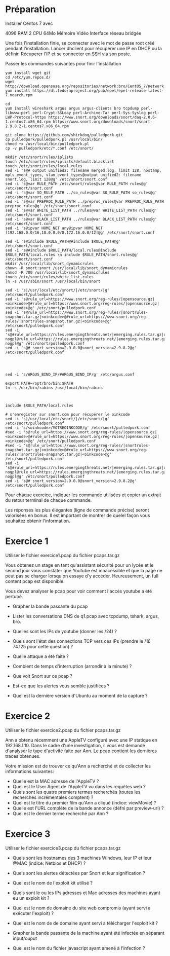 # Préparation

Installer Centos 7 avec

4096 RAM
2 CPU
64Mo Mémoire Vidéo
Interface réseau bridgée

Une fois l'installation finie, se connecter avec le mot de passe root créé pendant l'installation. Lancer dhclient pour récuperer une IP en DHCP ou la définir. Récuperer l'IP et se connecter en SSH via son poste.

Passer les commandes suivantes pour finir l'installation

```
yum install wget git
cd /etc/yum.repos.d/
wget http://download.opensuse.org/repositories/network:bro/CentOS_7/network:bro.repo
yum install https://dl.fedoraproject.org/pub/epel/epel-release-latest-7.noarch.rpm

cd
yum install wireshark argus argus argus-clients bro tcpdump perl-libwww-perl perl-Crypt-SSLeay perl-Archive-Tar perl-Sys-Syslog perl-LWP-Protocol-https https://www.snort.org/downloads/snort/daq-2.0.6-1.centos7.x86_64.rpm https://www.snort.org/downloads/snort/snort-2.9.8.2-1.centos7.x86_64.rpm

git clone https://github.com/shirkdog/pulledpork.git
cp pulledpork/pulledpork.pl /usr/local/bin/
chmod +x /usr/local/bin/pulledpork.pl
cp -v pulledpork/etc/*.conf /etc/snort/

mkdir /etc/snort/rules/iplists
touch /etc/snort/rules/iplists/default.blacklist
touch /etc/snort/rules/local.rules
sed -i 's@# output unified2: filename merged.log, limit 128, nostamp, mpls_event_types, vlan_event_types@output unified2: filename snort.log, limit 128@g' /etc/snort/snort.conf
sed -i 's@var RULE_PATH /etc/snort/rules@var RULE_PATH rules@g' /etc/snort/snort.conf
sed -i 's@var SO_RULE_PATH ../so_rules@var SO_RULE_PATH so_rules@g' /etc/snort/snort.conf
sed -i 's@var PREPROC_RULE_PATH ../preproc_rules@var PREPROC_RULE_PATH preproc_rules@g' /etc/snort/snort.conf
sed -i 's@var WHITE_LIST_PATH ../rules@var WHITE_LIST_PATH rules@g' /etc/snort/snort.conf
sed -i 's@var BLACK_LIST_PATH ../rules@var BLACK_LIST_PATH rules@g' /etc/snort/snort.conf
sed -i 's@ipvar HOME_NET any@ipvar HOME_NET [192.168.0.0/16,10.0.0.0/8,172.16.0.0/12]@g' /etc/snort/snort.conf

sed -i 's@include $RULE_PATH@#include $RULE_PATH@g' /etc/snort/snort.conf
sed -i 's@#include $RULE_PATH/local.rules@include $RULE_PATH/local.rules \n include $RULE_PATH/snort.rules@g' /etc/snort/snort.conf
mkdir /usr/local/lib/snort_dynamicrules
chown -R snort:snort /usr/local/lib/snort_dynamicrules
chmod -R 700 /usr/local/lib/snort_dynamicrules
touch /etc/snort/rules/white_list.rules
ln -s /usr/sbin/snort /usr/local/bin/snort

sed -i 's|/usr/local/etc/snort/|/etc/snort/|g' /etc/snort/pulledpork.conf
sed -i 's@rule_url=https://www.snort.org/reg-rules/|opensource.gz|<oinkcode>@#rule_url=https://www.snort.org/reg-rules/|opensource.gz|<oinkcode>@g' /etc/snort/pulledpork.conf
sed -i 's@rule_url=https://www.snort.org/reg-rules/|snortrules-snapshot.tar.gz|<oinkcode>@#rule_url=https://www.snort.org/reg-rules/|snortrules-snapshot.tar.gz|<oinkcode>@g' /etc/snort/pulledpork.conf
sed -i 's@#rule_url=https://rules.emergingthreats.net/|emerging.rules.tar.gz|open-nogpl@rule_url=https://rules.emergingthreats.net/|emerging.rules.tar.gz|open-nogpl@g' /etc/snort/pulledpork.conf
sed -i 's@# snort_version=2.9.0.0@snort_version=2.9.8.2@g' /etc/snort/pulledpork.conf




sed -i 's/ARGUS_BIND_IP/#ARGUS_BIND_IP/g' /etc/argus.conf

export PATH=/opt/bro/bin:$PATH
ln -s /usr/bin/rabins /usr/local/bin/rabins

```


```


include $RULE_PATH/local.rules

# s'enregister sur snort.com pour récupérer le oinkcode
sed -i 's|/usr/local/etc/snort/|/etc/snort/|g' /etc/snort/pulledpork.conf
sed -i 's/<oinkcode>/VOTREOINKCODE/g' /etc/snort/pulledpork.conf
#sed -i 's@rule_url=https://www.snort.org/reg-rules/|opensource.gz|<oinkcode>@#rule_url=https://www.snort.org/reg-rules/|opensource.gz|<oinkcode>@g' /etc/snort/pulledpork.conf
#sed -i 's@rule_url=https://www.snort.org/reg-rules/|snortrules-snapshot.tar.gz|<oinkcode>@#rule_url=https://www.snort.org/reg-rules/|snortrules-snapshot.tar.gz|<oinkcode>@g' /etc/snort/pulledpork.conf
sed -i 's@#rule_url=https://rules.emergingthreats.net/|emerging.rules.tar.gz|open-nogpl@rule_url=https://rules.emergingthreats.net/|emerging.rules.tar.gz|open-nogpl@g' /etc/snort/pulledpork.conf
sed -i 's@# snort_version=2.9.0.0@snort_version=2.9.8.2@g' /etc/snort/pulledpork.conf
```

Pour chaque exercice, indiquer les commande utilisées et copier un extrait du retour terminal de chaque commande.

Les réponses les plus élégantes (ligne de commande précise) seront valorisées en bonus. Il est important de montrer de quelel façon vous souhaitez obtenir l'information.

# Exercice 1

Utiliser le fichier exercice1.pcap du fichier pcaps.tar.gz


Vous obtenez un stage en tant qu'assistant sécurité pour un lycée et le second jour vous constater que Youtube est innacessible et que la page ne peut pas se charger lorsqu'on essaye d'y accéder.
Heureusement, un full content pcap est disponible.

Vous devez analyser le pcap pour voir comment l'accès youtube a été pertubé.


* Grapher la bande passante du pcap

* Lister les conversations DNS de q1.pcap avec tcpdump, tshark, argus, bro.

* Quelles sont les IPs de youtube (donner les /24) ?

* Quels sont l'état des connections TCP vers ces IPs (prendre le /16 74.125 pour cette question) ?

* Quelle attaque a été faite ?

* Combient de temps d'interruption (arrondir à la minute) ?

* Que voit Snort sur ce pcap ?

* Est-ce que les alertes vous semble justifiées ?

* Quel est la dernière version d'Ubuntu au moment de la capture ?


# Exercice 2

Utiliser le fichier exercice2.pcap du fichier pcaps.tar.gz

Ann a obtenu récemment une AppleTV configuré avec une IP statique en 192.168.1.10. Dans le cadre d'une investigation, il vous est demandé d'analyser le type d'activité faite par Ann. Le pcap contient les dernières traces obtenues.

Votre mission est de trouver ce qu'Ann a recherché et de collecter les informations suivantes:

* Quelle est la MAC adresse de l'AppleTV ?
* Quel est le User Agent de l'AppleTV vu dans les requêtes web ?
* Quels sont les quatre premiers termes recherchés (toutes les recherches incrémentales comptent) ?
* Quel est le titre du premier film qu'Ann a cliqué (indice: viewMovie) ?
* Quelle est l'URL complète de la bande annonce (défni par preview-url) ?
* Quel est le dernier terme recherché par Ann ?


# Exercice 3

Utiliser le fichier exercice3.pcap du fichier pcaps.tar.gz

* Quels sont les hostnames des 3 machines Windows, leur IP et leur @MAC (indice: Netbios et DHCP) ?

* Quels sont les alertes détectées par Snort et leur signification ?

* Quel est le nom de l'exploit kit utilisé ?

* Quels sont le ou les IPs adresses et Mac adresses des machines ayant eu un exploit kit ?

* Quel est le nom de domaine du site web compromis (ayant servi à exécuter l'exploit) ?

* Quel est le nom de de domaine ayant servi à télécharger l'exploit kit ?

* Grapher la bande passante de la machine ayant été infectée en séparant input/ouput

* Quel est le nom du fichier javascript ayant amené à l'infection ?
